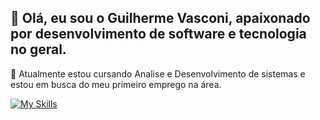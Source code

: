 ## 👋 Olá, eu sou o Guilherme Vasconi, apaixonado por desenvolvimento de software e tecnologia no geral. 

 🔭 Atualmente estou cursando Analise e Desenvolvimento de sistemas e estou em busca do meu primeiro emprego na área.

[![My Skills](https://skillicons.dev/icons?i=python,git,fastapi)](https://skillicons.dev)

